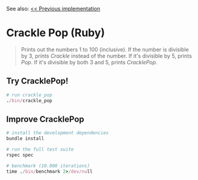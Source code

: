 See also: [<< Previous implementation](../02_pattern)

Crackle Pop (Ruby)
==================

> Prints out the numbers 1 to 100 (inclusive). If the number is divisible by 3, prints _Crackle_ instead of the number. If it's divisible by 5, prints _Pop_. If it's divisible by both 3 and 5, prints _CracklePop_.

Try CracklePop!
---------------

```ruby
# run crackle_pop
./bin/crackle_pop
```

Improve CracklePop
------------------

```ruby
# install the development dependencies
bundle install

# run the full test suite
rspec spec

# benchmark (10.000 iterations)
time ./bin/benchmark 2>/dev/null
```
